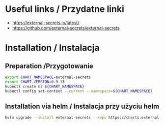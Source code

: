 # Useful links / Przydatne linki
- https://external-secrets.io/latest/
- https://github.com/external-secrets/external-secrets

# Installation / Instalacja
## Preparation /Przygotowanie

```bash
export CHART_NAMESPACE=external-secrets
export CHART_VERSION=0.9.13
kubectl create ns ${CHART_NAMESPACE}
kubectl config set-context --current --namespace=${CHART_NAMESPACE}
```
## Installation via helm / Instalacja przy użyciu helm
```bash
helm upgrade --install external-secrets --repo https://charts.external-secrets.io external-secrets --version ${CHART_VERSION}
```
